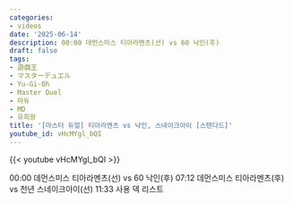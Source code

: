 ```yaml
---
categories:
- videos
date: '2025-06-14'
description: 00:00 데먼스미스 티아라멘츠(선) vs 60 낙인(후)
draft: false
tags:
- 遊戯王
- マスターデュエル
- Yu-Gi-Oh
- Master Duel
- 마듀
- MD
- 유희왕
title: '[마스터 듀얼] 티아라멘츠 vs 낙인, 스네이크아이 [스탠다드]'
youtube_id: vHcMYgl_bQI
---
```


{{< youtube vHcMYgl_bQI >}}

00:00 데먼스미스 티아라멘츠(선) vs 60 낙인(후)
07:12 데먼스미스 티아라멘츠(후) vs 천년 스네이크아이(선)
11:33 사용 덱 리스트